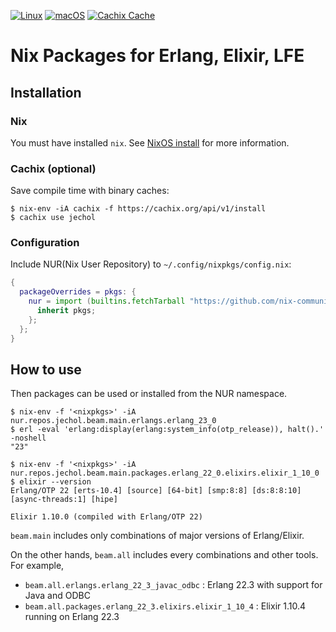 [![Linux](https://github.com/jechol/nur-packages/workflows/Linux/badge.svg)](https://github.com/jechol/nur-packages/actions?query=workflow%3A%22Linux%22)
[![macOS](https://github.com/jechol/nur-packages/workflows/macOS/badge.svg)](https://github.com/jechol/nur-packages/actions?query=workflow%3A%22macOS%22)
[![Cachix Cache](https://img.shields.io/badge/cachix-jechol-blue.svg)](https://jechol.cachix.org)

# Nix Packages for Erlang, Elixir, LFE

## Installation

### Nix

You must have installed `nix`. See [NixOS install](https://nixos.org/manual/nix/stable/#chap-installation) for more information.

### Cachix (optional)

Save compile time with binary caches:

```console
$ nix-env -iA cachix -f https://cachix.org/api/v1/install
$ cachix use jechol
```

### Configuration

Include NUR(Nix User Repository) to `~/.config/nixpkgs/config.nix`:

```nix
{
  packageOverrides = pkgs: {
    nur = import (builtins.fetchTarball "https://github.com/nix-community/NUR/archive/master.tar.gz") {
      inherit pkgs;
    };
  };
}
```

## How to use

Then packages can be used or installed from the NUR namespace.

```console
$ nix-env -f '<nixpkgs>' -iA nur.repos.jechol.beam.main.erlangs.erlang_23_0
$ erl -eval 'erlang:display(erlang:system_info(otp_release)), halt().'  -noshell
"23"

$ nix-env -f '<nixpkgs>' -iA nur.repos.jechol.beam.main.packages.erlang_22_0.elixirs.elixir_1_10_0
$ elixir --version
Erlang/OTP 22 [erts-10.4] [source] [64-bit] [smp:8:8] [ds:8:8:10] [async-threads:1] [hipe]

Elixir 1.10.0 (compiled with Erlang/OTP 22)
```

`beam.main` includes only combinations of major versions of Erlang/Elixir.

On the other hands, `beam.all` includes every combinations and other tools. For example,

- `beam.all.erlangs.erlang_22_3_javac_odbc` : Erlang 22.3 with support for Java and ODBC
- `beam.all.packages.erlang_22_3.elixirs.elixir_1_10_4` : Elixir 1.10.4 running on Erlang 22.3
